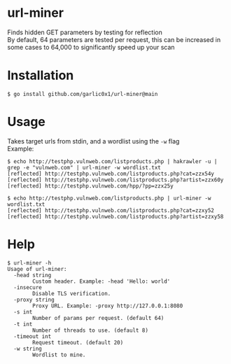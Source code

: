# url-miner
Finds hidden GET parameters by testing for reflection  
By default, 64 parameters are tested per request, this can be increased in some cases to 64,000 to significantly speed up your scan  

# Installation
`$ go install github.com/garlic0x1/url-miner@main`  

# Usage
Takes target urls from stdin, and a wordlist using the `-w` flag  
Example:
```
$ echo http://testphp.vulnweb.com/listproducts.php | hakrawler -u | grep -e "vulnweb.com" | url-miner -w wordlist.txt
[reflected] http://testphp.vulnweb.com/listproducts.php?cat=zzx54y
[reflected] http://testphp.vulnweb.com/listproducts.php?artist=zzx60y
[reflected] http://testphp.vulnweb.com/hpp/?pp=zzx25y

$ echo http://testphp.vulnweb.com/listproducts.php | url-miner -w wordlist.txt 
[reflected] http://testphp.vulnweb.com/listproducts.php?cat=zzxy52
[reflected] http://testphp.vulnweb.com/listproducts.php?artist=zzxy58
```

# Help
```
$ url-miner -h
Usage of url-miner:
  -head string
    	Custom header. Example: -head 'Hello: world'
  -insecure
    	Disable TLS verification.
  -proxy string
    	Proxy URL. Example: -proxy http://127.0.0.1:8080
  -s int
    	Number of params per request. (default 64)
  -t int
    	Number of threads to use. (default 8)
  -timeout int
    	Request timeout. (default 20)
  -w string
    	Wordlist to mine.

```
